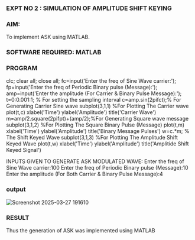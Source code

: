 ### EXPT NO 2 : SIMULATION OF AMPLITUDE SHIFT KEYING
### AIM:
 To implement ASK using MATLAB.
### SOFTWARE REQUIRED: MATLAB
 ### PROGRAM

 clc; clear all; close all; fc=input('Enter the freq of Sine Wave carrier:'); fp=input('Enter the
 freq of Periodic Binary pulse (Message):'); amp=input('Enter the amplitude (For Carrier &
 Binary Pulse Message):'); t=0:0.001:1; % For setting the sampling interval
 c=amp.sin(2pifct);% For Generating Carrier Sine wave subplot(3,1,1) %For Plotting The
 Carrier wave plot(t,c) xlabel('Time') ylabel('Amplitude') title('Carrier Wave')
 m=amp/2.square(2pifpt)+(amp/2);%For Generating Square wave message subplot(3,1,2)
 %For Plotting The Square Binary Pulse (Message) plot(t,m) xlabel('Time') ylabel('Amplitude')
 title('Binary Message Pulses') w=c.*m; % The Shift Keyed Wave subplot(3,1,3) %For Plotting
 The Amplitude Shift Keyed Wave plot(t,w) xlabel('Time') ylabel('Amplitude') title('Amplitide Shift Keyed Signal')

 
 INPUTS GIVEN TO GENERATE ASK MODULATED WAVE:
 Enter the freq of Sine Wave carrier:100 Enter the freq of Periodic Binary pulse (Message):10
 Enter the amplitude (For Both Carrier & Binary Pulse Message):4
 ### output
 ![Screenshot 2025-03-27 191610](https://github.com/user-attachments/assets/9dd80e41-10fc-4974-b3a8-88eb245b4e4c)

### RESULT
 Thus the generation of ASK was implemented using MATLAB
